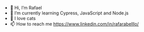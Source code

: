 - 👋 Hi, I’m Rafael
- 🌱 I’m currently learning Cypress, JavaScript and Node.js
- 💞️ I love cats
- 📫 How to reach me https://www.linkedin.com/in/rafarabelllo/

<!---
lephyns/lephyns is a ✨ special ✨ repository because its `README.md` (this file) appears on your GitHub profile.
You can click the Preview link to take a look at your changes.
--->
